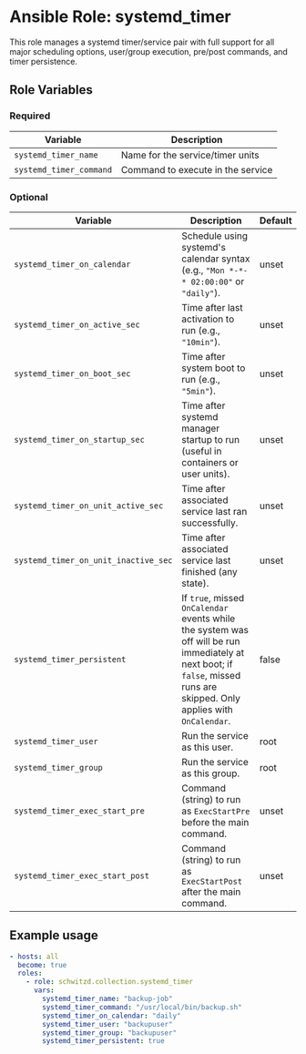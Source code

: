 # Ansible Role: systemd_timer

This role manages a systemd timer/service pair with full support for all major scheduling options, user/group execution, pre/post commands, and timer persistence.

## Role Variables

### Required

| Variable                | Description                       |
|-------------------------|-----------------------------------|
| `systemd_timer_name`    | Name for the service/timer units  |
| `systemd_timer_command` | Command to execute in the service |

### Optional

| Variable                             | Description                                                                           | Default |
|--------------------------------------|---------------------------------------------------------------------------------------|---------|
| `systemd_timer_on_calendar`          | Schedule using systemd's calendar syntax (e.g., `"Mon *-*-* 02:00:00"` or `"daily"`). | unset   |
| `systemd_timer_on_active_sec`        | Time after last activation to run (e.g., `"10min"`).                                  | unset   |
| `systemd_timer_on_boot_sec`          | Time after system boot to run (e.g., `"5min"`).                                       | unset   |
| `systemd_timer_on_startup_sec`       | Time after systemd manager startup to run (useful in containers or user units).       | unset   |
| `systemd_timer_on_unit_active_sec`   | Time after associated service last ran successfully.                                  | unset   |
| `systemd_timer_on_unit_inactive_sec` | Time after associated service last finished (any state).                              | unset   |
| `systemd_timer_persistent`           | If `true`, missed `OnCalendar` events while the system was off will be run immediately at next boot; if `false`, missed runs are skipped. Only applies with `OnCalendar`. | false   |
| `systemd_timer_user`                 | Run the service as this user.                                                         | root    |
| `systemd_timer_group`                | Run the service as this group.                                                        | root    |
| `systemd_timer_exec_start_pre`       | Command (string) to run as `ExecStartPre` before the main command.                    | unset   |
| `systemd_timer_exec_start_post`      | Command (string) to run as `ExecStartPost` after the main command.                    | unset   |

## Example usage

```yaml
- hosts: all
  become: true
  roles:
    - role: schwitzd.collection.systemd_timer
      vars:
        systemd_timer_name: "backup-job"
        systemd_timer_command: "/usr/local/bin/backup.sh"
        systemd_timer_on_calendar: "daily"
        systemd_timer_user: "backupuser"
        systemd_timer_group: "backupuser"
        systemd_timer_persistent: true
```
